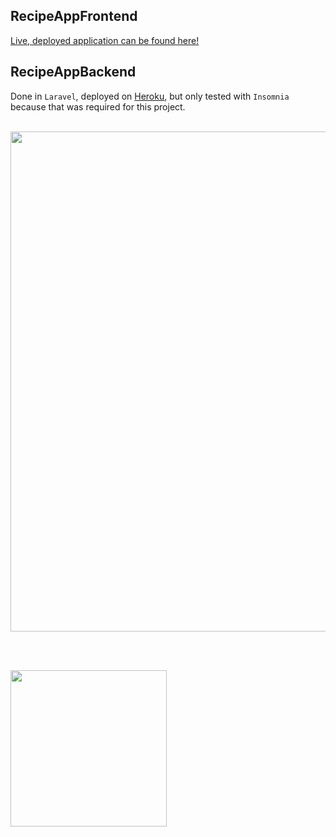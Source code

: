 ## RecipeAppFrontend

[Live, deployed application can be found here!](https://recipe-app-fe13.netlify.app)

## RecipeAppBackend

Done in `Laravel`, deployed on [Heroku](https://recipes-app-be.herokuapp.com/), but only tested with `Insomnia` because that was required for this project.

<br />

<img src="../recipe-app-frontend/src/assets/main-page-app.jpg" width="800">

<br /><br />

<img src="../recipe-app-frontend/src/assets/main-page-mobilapp.jpg" width="250">

 